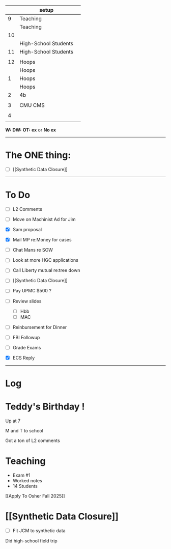 
|     | setup                |     |
| --- | -------------------- | --- |
| 9   | Teaching             |     |
|     | Teaching             |     |
| 10  |                      |     |
|     | High-School Students |     |
| 11  | High-School Students |     |
|     |                      |     |
| 12  | Hoops                |     |
|     | Hoops                |     |
| 1   | Hoops                |     |
|     | Hoops                |     |
| 2   | 4b                   |     |
|     |                      |     |
| 3   | CMU CMS              |     |
|     |                      |     |
| 4   |                      |     |
|     |                      |     |

**W:**
**DW:**
**OT:**
**ex** or **No ex**

---
# The ONE thing: 
- [ ] [[Synthetic Data Closure]]

---
# To Do

- [ ] L2 Comments 
- [ ] Move on Machinist Ad for Jim
- [x]  Sam proposal
- [x]  Mail MP re:Money for cases
- [ ] Chat Mans re SOW
- [ ] Look at more HGC applications
- [ ] Call Liberty mutual re:tree down
- [ ] [[Synthetic Data Closure]]
- [ ]  Pay UPMC $500 ? 
- [ ]  Review slides
	- [ ] Hbb
	- [ ] MAC
- [ ] Reinbursement for Dinner
- [ ] FBI Followup
- [ ] Grade Exams
- [x] ECS Reply


---

# Log

# Teddy's Birthday !

Up at 7

M and T to school

Got a ton of L2 comments

# Teaching 
- Exam #1 
- Worked notes
- 14 Students


[[Apply To Osher Fall 2025]]


# [[Synthetic Data Closure]]
- [ ] Fit JCM to synthetic data


Did high-school field trip